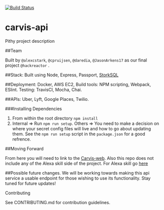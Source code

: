[![Build Status](https://travis-ci.org/complex-joins/carvis-api.svg?branch=master)](https://travis-ci.org/complex-joins/carvis-api)
# carvis-api
Pithy project description

##Team

Built by `@alexcstark`, `@cpruijsen`, `@daredia`, `@JasonArkens17` as our final project `@hackreactor` .

##Stack:
Built using Node, Express, Passport, [StorkSQL](https://www.npmjs.com/package/storkSQL)

##Deployment: 
Docker, AWS EC2, Build tools: NPM scripting, Webpack, ESlint. Testing: TravisCI, Mocha, Chai.

##APIs: 
Uber, Lyft, Google Places, Twilio. 

###Installing Dependencies

1. From within the root directory `npm install`
2. Internal => Run `npm run setup`. Others => You need to make a decision on where your secret config files will live and how to go about updating them. See the `npm run setup` script in the `package.json` for a good refrence. 

##Moving Forward

From here you will need to link to the [Carvis-web](https://github.com/complex-joins/carvis). Also this repo does not include any of the Alexa skill side of the project. For Alexa skill go [here](https://github.com/complex-joins/alexa-poc)


##Possible future changes.
We will be working towards making this api service a usable endpoint for those wishing to use its functionality. Stay tuned for future updates! 


Contributing

See CONTRIBUTING.md for contribution guidelines.
